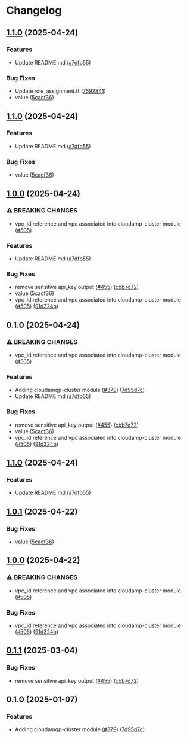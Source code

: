 # Changelog

## [1.1.0](https://github.com/prefapp/tfm/compare/cloudamqp-cluster-v1.0.0...cloudamqp-cluster-v1.1.0) (2025-04-24)


### Features

* Update README.md ([a7dfb55](https://github.com/prefapp/tfm/commit/a7dfb55b83447cf3ef08d168ab756e791f322e7a))


### Bug Fixes

* Update role_assignment.tf ([7592841](https://github.com/prefapp/tfm/commit/75928419415d74de12d2d38a602df7aa703c860e))
* value ([5cacf36](https://github.com/prefapp/tfm/commit/5cacf36592574c95eb252629054c0033338d6ee6))

## [1.1.0](https://github.com/prefapp/tfm/compare/cloudamqp-cluster-v1.0.0...cloudamqp-cluster-v1.1.0) (2025-04-24)


### Features

* Update README.md ([a7dfb55](https://github.com/prefapp/tfm/commit/a7dfb55b83447cf3ef08d168ab756e791f322e7a))


### Bug Fixes

* value ([5cacf36](https://github.com/prefapp/tfm/commit/5cacf36592574c95eb252629054c0033338d6ee6))

## [1.0.0](https://github.com/prefapp/tfm/compare/cloudamqp-cluster-v0.1.0...cloudamqp-cluster-v1.0.0) (2025-04-24)


### ⚠ BREAKING CHANGES

* vpc_id reference and vpc associated into cloudamp-cluster module ([#505](https://github.com/prefapp/tfm/issues/505))

### Features

* Update README.md ([a7dfb55](https://github.com/prefapp/tfm/commit/a7dfb55b83447cf3ef08d168ab756e791f322e7a))


### Bug Fixes

* remove sensitive api_key output ([#455](https://github.com/prefapp/tfm/issues/455)) ([cbb7d72](https://github.com/prefapp/tfm/commit/cbb7d728cc1a0097f4b7c8c584080dad5f4b5a1c))
* value ([5cacf36](https://github.com/prefapp/tfm/commit/5cacf36592574c95eb252629054c0033338d6ee6))
* vpc_id reference and vpc associated into cloudamp-cluster module ([#505](https://github.com/prefapp/tfm/issues/505)) ([91d324b](https://github.com/prefapp/tfm/commit/91d324b725a1d9bf3ef15eb5e7f2816be619fcac))

## 0.1.0 (2025-04-24)


### ⚠ BREAKING CHANGES

* vpc_id reference and vpc associated into cloudamp-cluster module ([#505](https://github.com/prefapp/tfm/issues/505))

### Features

* Adding cloudamqp-cluster module ([#379](https://github.com/prefapp/tfm/issues/379)) ([7d95d7c](https://github.com/prefapp/tfm/commit/7d95d7c6a59e53c1a6807a3821d50fa4c0be438b))
* Update README.md ([a7dfb55](https://github.com/prefapp/tfm/commit/a7dfb55b83447cf3ef08d168ab756e791f322e7a))


### Bug Fixes

* remove sensitive api_key output ([#455](https://github.com/prefapp/tfm/issues/455)) ([cbb7d72](https://github.com/prefapp/tfm/commit/cbb7d728cc1a0097f4b7c8c584080dad5f4b5a1c))
* value ([5cacf36](https://github.com/prefapp/tfm/commit/5cacf36592574c95eb252629054c0033338d6ee6))
* vpc_id reference and vpc associated into cloudamp-cluster module ([#505](https://github.com/prefapp/tfm/issues/505)) ([91d324b](https://github.com/prefapp/tfm/commit/91d324b725a1d9bf3ef15eb5e7f2816be619fcac))

## [1.1.0](https://github.com/prefapp/tfm/compare/cloudamqp-cluster-v1.0.1...cloudamqp-cluster-v1.1.0) (2025-04-24)


### Features

* Update README.md ([a7dfb55](https://github.com/prefapp/tfm/commit/a7dfb55b83447cf3ef08d168ab756e791f322e7a))

## [1.0.1](https://github.com/prefapp/tfm/compare/cloudamqp-cluster-v1.0.0...cloudamqp-cluster-v1.0.1) (2025-04-22)


### Bug Fixes

* value ([5cacf36](https://github.com/prefapp/tfm/commit/5cacf36592574c95eb252629054c0033338d6ee6))

## [1.0.0](https://github.com/prefapp/tfm/compare/cloudamqp-cluster-v0.1.1...cloudamqp-cluster-v1.0.0) (2025-04-22)


### ⚠ BREAKING CHANGES

* vpc_id reference and vpc associated into cloudamp-cluster module ([#505](https://github.com/prefapp/tfm/issues/505))

### Bug Fixes

* vpc_id reference and vpc associated into cloudamp-cluster module ([#505](https://github.com/prefapp/tfm/issues/505)) ([91d324b](https://github.com/prefapp/tfm/commit/91d324b725a1d9bf3ef15eb5e7f2816be619fcac))

## [0.1.1](https://github.com/prefapp/tfm/compare/cloudamqp-cluster-v0.1.0...cloudamqp-cluster-v0.1.1) (2025-03-04)


### Bug Fixes

* remove sensitive api_key output ([#455](https://github.com/prefapp/tfm/issues/455)) ([cbb7d72](https://github.com/prefapp/tfm/commit/cbb7d728cc1a0097f4b7c8c584080dad5f4b5a1c))

## 0.1.0 (2025-01-07)


### Features

* Adding cloudamqp-cluster module ([#379](https://github.com/prefapp/tfm/issues/379)) ([7d95d7c](https://github.com/prefapp/tfm/commit/7d95d7c6a59e53c1a6807a3821d50fa4c0be438b))
